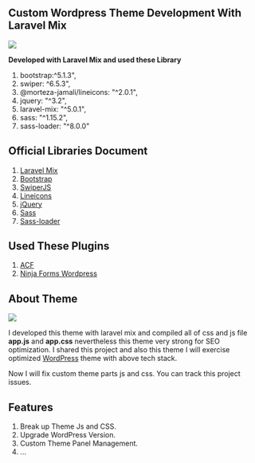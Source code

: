 ## Custom Wordpress Theme Development With Laravel Mix
<img src="https://alisaslan.com/projects/yudiho-wp-listing.jpg"> 


**Developed with Laravel Mix and used these Library**
1. bootstrap:^5.1.3",
2. swiper: ^6.5.3",
3. @morteza-jamali/lineicons: "^2.0.1",
4. jquery: "^3.2",
5. laravel-mix: "^5.0.1",
6. sass: "^1.15.2",
7. sass-loader: "^8.0.0"

## Official Libraries Document
1. <a href="https://laravel-mix.com/" target="_blank"> Laravel Mix </a>
2. <a href="https://getbootstrap.com/" target="_blank"> Bootstrap </a>
3. <a href="https://swiperjs.com/" target="_blank"> SwiperJS </a>
4. <a href="https://lineicons.com/" target="_blank"> Lineicons </a>
5. <a href="https://jquery.com/" target="_blank"> jQuery </a>
6. <a href="https://sass-lang.com/" target="_blank"> Sass </a>
7. <a href="https://www.npmjs.com/package/sass-loader" target="_blank"> Sass-loader </a>

## Used These Plugins
1. <a href="https://www.advancedcustomfields.com/" target="_blank">ACF</a>
2. <a href="https://wordpress.org/plugins/ninja-forms/" target="_blank">Ninja Forms Wordpress</a>


## About Theme
<img src="https://alisaslan.com/projects/yudiho-wp-showing.jpg"> 

I developed this theme with laravel mix and compiled all of css and js file **app.js** and **app.css** nevertheless this theme very strong for SEO optimization.
I shared this project and also this theme I will exercise optimized <a href="https://wordpress.org/about/history" target="_blank">WordPress</a> theme with above tech stack.

Now I will fix custom theme parts js and css. You can track this project issues.

## Features

1. Break up Theme Js and CSS.
2. Upgrade WordPress Version.
3. Custom Theme Panel Management.
4. ...
